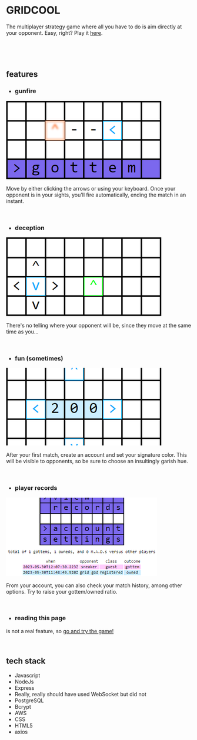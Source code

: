# GRIDCOOL
The multiplayer strategy game where all you have to do is aim directly at your opponent. Easy, right? Play it [here](http://grid.cool/).

&nbsp;

&nbsp;
## features
* ### gunfire
![](screenshots/gunfire.png)

Move by either clicking the arrows or using your keyboard. Once your opponent is in your sights, you'll fire automatically, ending the match in an instant.

&nbsp;
* ### deception
![](screenshots/deception.png)

There's no telling where your opponent will be, since they move at the same time as you...

&nbsp;
* ### fun (sometimes)
![](screenshots/fun.png)

After your first match, create an account and set your signature color. This will be visible to opponents, so be sure to choose an insultingly garish hue.

&nbsp;
* ### player records
![](screenshots/records.png)

From your account, you can also check your match history, among other options. Try to raise your gottem/owned ratio.

&nbsp;
* ### reading this page
is not a real feature, so [go and try the game!](http://grid.cool/)

&nbsp;
## tech stack
* Javascript
* NodeJs
* Express
* Really, really should have used WebSocket but did not
* PostgreSQL
* Bcrypt
* AWS
* CSS
* HTML5
* axios